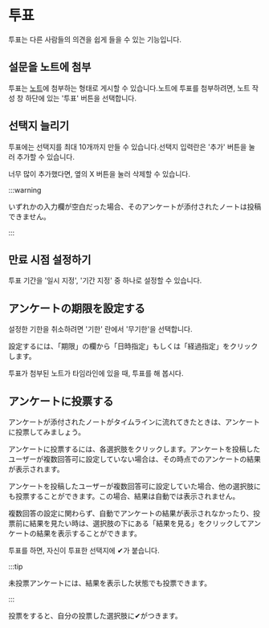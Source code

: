 # 투표

투표는 다른 사람들의 의견을 쉽게 들을 수 있는 기능입니다.

## 설문을 노트에 첨부

투표는 [노트](../../for-users/features/note)에 첨부하는 형태로 게시할 수 있습니다.노트에 투표를 첨부하려면, 노트 작성 창 하단에 있는 '투표' 버튼을 선택합니다.

## 선택지 늘리기

투표에는 선택지를 최대 10개까지 만들 수 있습니다.선택지 입력란은 '추가' 버튼을 눌러 추가할 수 있습니다.

너무 많이 추가했다면, 옆의 X 버튼을 눌러 삭제할 수 있습니다.

:::warning

いずれかの入力欄が空白だった場合、そのアンケートが添付されたノートは投稿できません。

:::

## 만료 시점 설정하기

투표 기간을 '일시 지정', '기간 지정' 중 하나로 설정할 수 있습니다.

## アンケートの期限を設定する

설정한 기한을 취소하려면 '기한' 란에서 '무기한'을 선택합니다.

設定するには、「期限」の欄から「日時指定」もしくは「経過指定」をクリックします。

투표가 첨부된 노트가 타임라인에 있을 때, 투표를 해 봅시다.

## アンケートに投票する

アンケートが添付されたノートがタイムラインに流れてきたときは、アンケートに投票してみましょう。

アンケートに投票するには、各選択肢をクリックします。アンケートを投稿したユーザーが複数回答可に設定していない場合は、その時点でのアンケートの結果が表示されます。

アンケートを投稿したユーザーが複数回答可に設定していた場合、他の選択肢にも投票することができます。この場合、結果は自動では表示されません。

複数回答の設定に関わらず、自動でアンケートの結果が表示されなかったり、投票前に結果を見たい時は、選択肢の下にある「結果を見る」をクリックしてアンケートの結果を表示することができます。

투표를 하면, 자신이 투표한 선택지에 ✔가 붙습니다.

:::tip

未投票アンケートには、結果を表示した状態でも投票できます。

:::

投票をすると、自分の投票した選択肢に✔がつきます。

